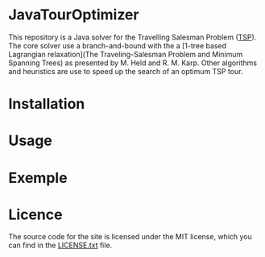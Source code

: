 # JavaTourOptimizer
This repository is a Java solver for the Travelling Salesman Problem ([TSP](https://en.wikipedia.org/wiki/Travelling_salesman_problem)). The core solver use a branch-and-bound with the a [1-tree based Lagrangian relaxation](The Traveling-Salesman Problem and Minimum Spanning Trees) as presented by M. Held and R. M. Karp. Other algorithms and heuristics are use to speed up the search of an optimum TSP tour.

# Installation

# Usage

# Exemple

# Licence

The source code for the site is licensed under the MIT license, which you can find in the [LICENSE.txt](LICENSE.txt) file.

